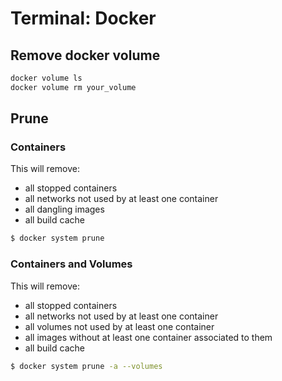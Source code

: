 # Terminal: Docker

## Remove docker volume 

```bash
docker volume ls
docker volume rm your_volume
```

## Prune

### Containers
This will remove:
* all stopped containers
* all networks not used by at least one container
* all dangling images
* all build cache
        
```bash
$ docker system prune
```

### Containers and Volumes
This will remove:
* all stopped containers
* all networks not used by at least one container
* all volumes not used by at least one container
* all images without at least one container associated to them
* all build cache

```bash
$ docker system prune -a --volumes
```

